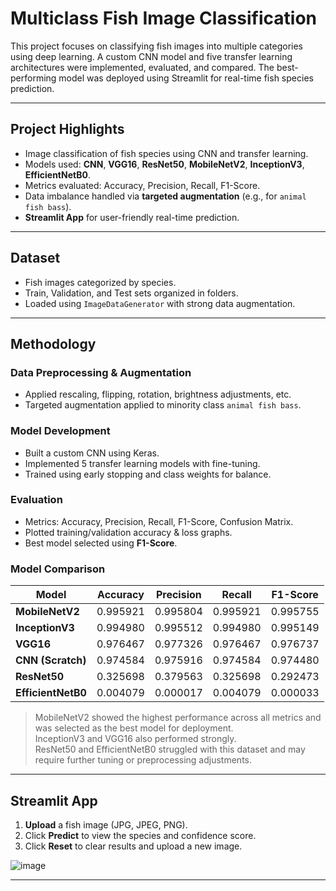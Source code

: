 # Multiclass Fish Image Classification

This project focuses on classifying fish images into multiple categories using deep learning. A custom CNN model and five transfer learning architectures were implemented, evaluated, and compared. The best-performing model was deployed using Streamlit for real-time fish species prediction.

---

## Project Highlights

- Image classification of fish species using CNN and transfer learning.
- Models used: **CNN**, **VGG16**, **ResNet50**, **MobileNetV2**, **InceptionV3**, **EfficientNetB0**.
- Metrics evaluated: Accuracy, Precision, Recall, F1-Score.
- Data imbalance handled via **targeted augmentation** (e.g., for `animal fish bass`).
- **Streamlit App** for user-friendly real-time prediction.

---

## Dataset

- Fish images categorized by species.
- Train, Validation, and Test sets organized in folders.
- Loaded using `ImageDataGenerator` with strong data augmentation.

---

## Methodology

### Data Preprocessing & Augmentation
- Applied rescaling, flipping, rotation, brightness adjustments, etc.
- Targeted augmentation applied to minority class `animal fish bass`.

### Model Development
- Built a custom CNN using Keras.
- Implemented 5 transfer learning models with fine-tuning.
- Trained using early stopping and class weights for balance.

### Evaluation
- Metrics: Accuracy, Precision, Recall, F1-Score, Confusion Matrix.
- Plotted training/validation accuracy & loss graphs.
- Best model selected using **F1-Score**.

### Model Comparison

| Model             | Accuracy | Precision | Recall   | F1-Score |
|------------------|----------|-----------|----------|----------|
| **MobileNetV2**     | 0.995921 | 0.995804  | 0.995921 | 0.995755 |
| **InceptionV3**     | 0.994980 | 0.995512  | 0.994980 | 0.995149 |
| **VGG16**           | 0.976467 | 0.977326  | 0.976467 | 0.976737 |
| **CNN (Scratch)**   | 0.974584 | 0.975916  | 0.974584 | 0.974480 |
| **ResNet50**        | 0.325698 | 0.379563  | 0.325698 | 0.292473 |
| **EfficientNetB0**  | 0.004079 | 0.000017  | 0.004079 | 0.000033 |


> MobileNetV2 showed the highest performance across all metrics and was selected as the best model for deployment.  
> InceptionV3 and VGG16 also performed strongly.  
> ResNet50 and EfficientNetB0 struggled with this dataset and may require further tuning or preprocessing adjustments.

---

## Streamlit App

1. **Upload** a fish image (JPG, JPEG, PNG).
2. Click **Predict** to view the species and confidence score.
3. Click **Reset** to clear results and upload a new image.

![image](https://github.com/user-attachments/assets/d7a96ae7-ce01-46f4-9567-b5f5de80ed0d)

---

